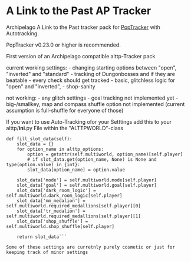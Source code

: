 # A Link to the Past AP Tracker

Archipelago A Link to the Past tracker pack for [PopTracker](https://github.com/black-sliver/PopTracker/) with Autotracking.

PopTracker v0.23.0 or higher is recommended.


First version of an Archipelago compatible alttp-Tracker pack

current working settings:
    - changing starting options between "open", "inverted" and "standard"
    - tracking of Dungonbosses and if they are beatable
    - every check should get tracked
    - basic, glitchless logic for "open" and "inverted",
    - shop-sanity


not working: 
    - any glitch settings
    - goal tracking not implemented yet
    - big-/smallkey, map and compass shuffle option not implemented (current assumption is full-shuffle for everyone of those)

If you want to use Auto-Tracking ofor your Setttings add this to your alttp/__ini__.py File within the "ALTTPWORLD"-class

```
def fill_slot_data(self):
    slot_data = {}
    for option_name in alttp_options:
        option = getattr(self.multiworld, option_name)[self.player]
        # if slot_data.get(option_name, None) is None and type(option.value) in {int}:
        slot_data[option_name] = option.value

    slot_data['mode'] = self.multiworld.mode[self.player]
    slot_data['goal'] = self.multiworld.goal[self.player]
    slot_data['dark_room_logic'] = self.multiworld.dark_room_logic[self.player]
    slot_data['mm_medalion'] = self.multiworld.required_medallions[self.player][0]
    slot_data['tr_medalion'] = self.multiworld.required_medallions[self.player][1]
    slot_data['shop_shuffle'] = self.multiworld.shop_shuffle[self.player]

    return slot_data```

Some of these settings are curretnly purely cosmetic or just for keeping track of minor settings